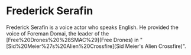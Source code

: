 # Frederick Serafin

Frederick Serafin is a voice actor who speaks English. He provided the voice of Foreman Domai, the leader of the [Free%20Drones%20%28SMAC%29](Free Drones) in "[Sid%20Meier%27s%20Alien%20Crossfire](Sid Meier's Alien Crossfire)".